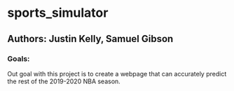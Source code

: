 # sports_simulator
## Authors: Justin Kelly, Samuel Gibson

### Goals:
Out goal with this project is to create a webpage that can accurately predict the rest of the 2019-2020 NBA season. 